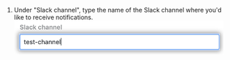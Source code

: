 1. Under "Slack channel", type the name of the Slack channel where you'd like to receive notifications. ![Slack channel field](/assets/images/help/settings/scheduled-reminders-slack-channel.png)
